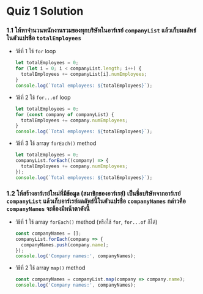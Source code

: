 # Quiz 1 Solution

### 1.1 ให้หาจำนวนพนักงานรวมของทุกบริษัทในอาร์เรย์ `companyList` แล้วเก็บผลลัพธ์ในตัวแปรชื่อ `totalEmployees`

- วิธีที่ 1 ใช้ `for` loop

    ```javascript
    let totalEmployees = 0;
    for (let i = 0; i < companyList.length; i++) {
      totalEmployees += companyList[i].numEmployees;
    }
    console.log(`Total employees: ${totalEmployees}`);
    ```

- วิธีที่ 2 ใช้ `for...of` loop

    ```javascript
    let totalEmployees = 0;
    for (const company of companyList) {
      totalEmployees += company.numEmployees;
    }
    console.log(`Total employees: ${totalEmployees}`);
    ```

- วิธีที่ 3 ใช้ array `forEach()` method

    ```javascript
    let totalEmployees = 0;
    companyList.forEach((company) => {
      totalEmployees += company.numEmployees;
    });
    console.log(`Total employees: ${totalEmployees}`);
    ```

### 1.2 ให้สร้างอาร์เรย์ใหม่ที่มีข้อมูล (สมาชิกของอาร์เรย์) เป็นชื่อบริษัทจากอาร์เรย์ `companyList` แล้วเก็บอาร์เรย์ผลลัพธ์นี้ในตัวแปรชื่อ `companyNames` กล่าวคือ `companyNames` จะต้องมีหน้าตาดังนี้

- วิธีที่ 1 ใช้ array `forEach()` method (หรือใช้ `for`, `for...of` ก็ได้)

    ```javascript
    const companyNames = [];
    companyList.forEach(company => {
      companyNames.push(company.name);
    });
    console.log('Company names:', companyNames);
    ```

- วิธีที่ 2 ใช้ array `map()` method

    ```javascript
    const companyNames = companyList.map(company => company.name);
    console.log('Company names:', companyNames);
    ```
